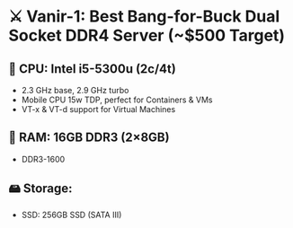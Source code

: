 # ⚔️ Vanir-1: Best Bang-for-Buck Dual Socket DDR4 Server (~$500 Target)

## 🧠 CPU: Intel i5-5300u (2c/4t)
- 2.3 GHz base, 2.9 GHz turbo
- Mobile CPU 15w TDP, perfect for Containers & VMs
- VT-x & VT-d support for Virtual Machines

## 🧠 RAM: 16GB DDR3 (2×8GB)
- DDR3-1600

## 🖴 Storage:
- SSD: 256GB SSD (SATA III)